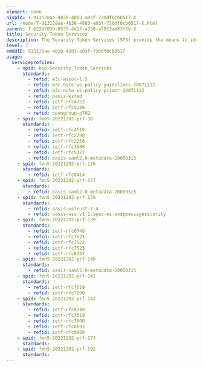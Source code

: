 ```yaml
---
element: node
nispid: T-913128ae-4838-4883-a03f-730df0cb0517-X
url: /node/T-913128ae-4838-4883-a03f-730df0cb0517-X.html
parent: T-6226703b-0575-4d13-a350-a7913ad83f3b-X
title: Security Token Services
description: The Security Token Services (STS) provide the means to identify providers responsible for issuing security tokens, which may or may not be structured as XML. These security tokens are issued after entity authentication to the STS, and are used to pass entity identity information to other services (Relying Parties) which trust the STS and its tokens.
level: 7
emUUID: 913128ae-4838-4883-a03f-730df0cb0517
usage:
  serviceprofiles:
    - spid: bsp-Security_Token_Services
      standards:
        - refid: w3c-wspol-1.5
        - refid: w3c-note-ws-policy-guidelines-20071112
        - refid: w3c-note-ws-policy-primer-20071112
        - refid: oasis-wsfed
        - refid: ietf-rfc4752
        - refid: ietf-rfc5280
        - refid: opengroup-p702
    - spid: fmn5-20221202-prf-38
      standards:
        - refid: ietf-rfc4519
        - refid: ietf-rfc2798
        - refid: ietf-rfc2256
        - refid: ietf-rfc3986
        - refid: ietf-rfc5322
        - refid: oasis-saml2.0-metadata-20050315
    - spid: fmn5-20221202-prf-136
      standards:
        - refid: ietf-rfc8414
    - spid: fmn5-20221202-prf-137
      standards:
        - refid: oasis-saml2.0-metadata-20050315
    - spid: fmn5-20221202-prf-138
      standards:
        - refid: oasis-wstrust-1.4
        - refid: oasis-wss-v1.1-spec-os-soapmessagesecurity
    - spid: fmn5-20221202-prf-139
      standards:
        - refid: ietf-rfc6749
        - refid: ietf-rfc7521
        - refid: ietf-rfc7522
        - refid: ietf-rfc7523
        - refid: ietf-rfc8707
    - spid: fmn5-20221202-prf-140
      standards:
        - refid: oasis-saml2.0-metadata-20050315
    - spid: fmn5-20221202-prf-141
      standards:
        - refid: ietf-rfc7519
        - refid: ietf-rfc7800
    - spid: fmn5-20221202-prf-142
      standards:
        - refid: ietf-rfc6749
        - refid: ietf-rfc7519
        - refid: ietf-rfc7800
        - refid: ietf-rfc8693
        - refid: ietf-rfc9068
    - spid: fmn5-20221202-prf-173
      standards:
    - spid: fmn5-20221202-prf-192
      standards:
---
```

